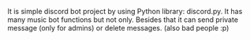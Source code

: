 It is simple discord bot project by using Python library: discord.py. It has many music bot functions but not only. Besides that it can send private message (only for admins) or delete messages. (also bad people :p)
